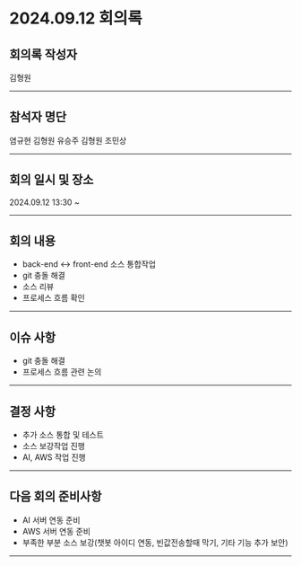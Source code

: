 # 2024.09.12 회의록
## 회의록 작성자
김형원
***
## 참석자 명단
염규현
김형원
유승주
김형원
조민상
***
## 회의 일시 및 장소
2024.09.12 13:30 ~


***
## 회의 내용
- back-end <-> front-end 소스 통합작업
- git 충돌 해결
- 소스 리뷰
- 프로세스 흐름 확인

***
## 이슈 사항
- git 충돌 해결
- 프로세스 흐름 관련 논의


***
## 결정 사항
- 추가 소스 통합 및 테스트
- 소스 보강작업 진행
- AI, AWS 작업 진행


***
## 다음 회의 준비사항
- AI 서버 연동 준비
- AWS 서버 연동 준비
- 부족한 부분 소스 보강(챗봇 아이디 연동, 빈값전송할때 막기, 기타 기능 추가 보안)
***
